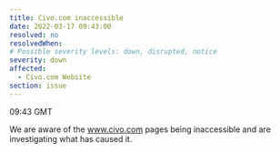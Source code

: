 ```yaml
---
title: Civo.com inaccessible
date: 2022-03-17 09:43:00
resolved: no
resolvedWhen:
# Possible severity levels: down, disrupted, notice
severity: down
affected:
  - Civo.com Website
section: issue
---
```


09:43 GMT

We are aware of the www.civo.com pages being inaccessible and are investigating what has caused it.
